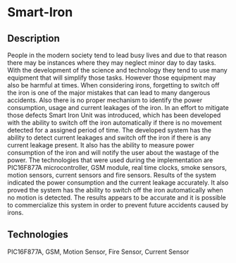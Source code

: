 # Smart-Iron

## Description
People in the modern society tend to lead busy lives and due to that reason there may be instances where they may neglect minor day to day tasks. With the development of the science and technology they tend to use many equipment that will simplify those tasks. However those equipment may also be harmful at times. When considering irons, forgetting to switch off the iron is one of the major mistakes that can lead to many dangerous accidents. Also there is no proper mechanism to identify the power consumption, usage and current leakages of the iron. In an effort to mitigate those defects Smart Iron Unit was introduced, which has been developed with the ability to switch off the iron automatically if there is no movement detected for a assigned period of time. The developed system has the ability to detect current leakages and switch off the iron if there is any current leakage present. It also has the ability to measure power consumption of the iron and will notify the user about the wastage of the power. The technologies that were used during the implementation are PIC16F877A microcontroller, GSM module, real time clocks, smoke sensors, motion sensors, current sensors and fire sensors. Results of the system indicated the power consumption and the current leakage accurately. It also proved the system has the ability to switch off the iron automatically when no motion is detected. The results appears to be accurate and it is possible to commercialize this system in order to prevent future accidents caused by irons.

## Technologies
PIC16F877A, GSM, Motion Sensor, Fire Sensor, Current Sensor
